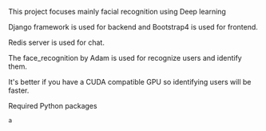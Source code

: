
This project focuses mainly facial recognition using Deep learning

Django framework is used for backend and Bootstrap4 is used for frontend.

Redis server is used for chat.

The face_recognition by Adam is used for recognize users and identify them. 

It's better if you have a CUDA compatible GPU so identifying users will be faster.

Required Python packages

<code>a</code>
